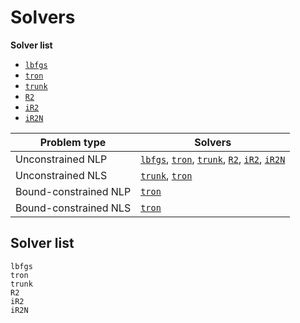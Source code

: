 # Solvers

**Solver list**

- [`lbfgs`](@ref)
- [`tron`](@ref)
- [`trunk`](@ref)
- [`R2`](@ref)
- [`iR2`](@ref)
- [`iR2N`](@ref)

| Problem type          | Solvers  |
| --------------------- | -------- |
| Unconstrained NLP     | [`lbfgs`](@ref), [`tron`](@ref), [`trunk`](@ref), [`R2`](@ref), [`iR2`](@ref), [`iR2N`](@ref)|
| Unconstrained NLS     | [`trunk`](@ref), [`tron`](@ref) |
| Bound-constrained NLP | [`tron`](@ref) |
| Bound-constrained NLS | [`tron`](@ref) |

## Solver list

```@docs
lbfgs
tron
trunk
R2
iR2
iR2N
```

